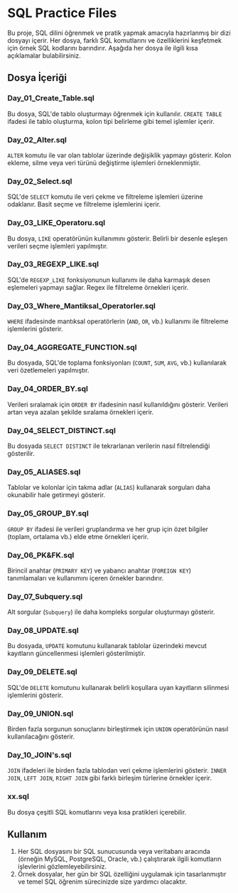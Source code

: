 # SQL Practice Files

Bu proje, SQL dilini öğrenmek ve pratik yapmak amacıyla hazırlanmış bir dizi dosyayı içerir. Her dosya, farklı SQL komutlarını ve özelliklerini keşfetmek için
örnek SQL kodlarını barındırır. Aşağıda her dosya ile ilgili kısa açıklamalar bulabilirsiniz.

## Dosya İçeriği

### Day_01_Create_Table.sql
Bu dosya, SQL'de tablo oluşturmayı öğrenmek için kullanılır. `CREATE TABLE` ifadesi ile tablo oluşturma, kolon tipi belirleme gibi temel işlemler içerir.

### Day_02_Alter.sql
`ALTER` komutu ile var olan tablolar üzerinde değişiklik yapmayı gösterir. Kolon ekleme, silme veya veri türünü değiştirme işlemleri örneklenmiştir.

### Day_02_Select.sql
SQL'de `SELECT` komutu ile veri çekme ve filtreleme işlemleri üzerine odaklanır. Basit seçme ve filtreleme işlemlerini içerir.

### Day_03_LIKE_Operatoru.sql
Bu dosya, `LIKE` operatörünün kullanımını gösterir. Belirli bir desenle eşleşen verileri seçme işlemleri yapılmıştır.

### Day_03_REGEXP_LIKE.sql
SQL'de `REGEXP_LIKE` fonksiyonunun kullanımı ile daha karmaşık desen eşlemeleri yapmayı sağlar. Regex ile filtreleme örnekleri içerir.

### Day_03_Where_Mantiksal_Operatorler.sql
`WHERE` ifadesinde mantıksal operatörlerin (`AND`, `OR`, vb.) kullanımı ile filtreleme işlemlerini gösterir.

### Day_04_AGGREGATE_FUNCTION.sql
Bu dosyada, SQL'de toplama fonksiyonları (`COUNT`, `SUM`, `AVG`, vb.) kullanılarak veri özetlemeleri yapılmıştır.

### Day_04_ORDER_BY.sql
Verileri sıralamak için `ORDER BY` ifadesinin nasıl kullanıldığını gösterir. Verileri artan veya azalan şekilde sıralama örnekleri içerir.

### Day_04_SELECT_DISTINCT.sql
Bu dosyada `SELECT DISTINCT` ile tekrarlanan verilerin nasıl filtrelendiği gösterilir.

### Day_05_ALIASES.sql
Tablolar ve kolonlar için takma adlar (`ALIAS`) kullanarak sorguları daha okunabilir hale getirmeyi gösterir.

### Day_05_GROUP_BY.sql
`GROUP BY` ifadesi ile verileri gruplandırma ve her grup için özet bilgiler (toplam, ortalama vb.) elde etme örnekleri içerir.

### Day_06_PK&FK.sql
Birincil anahtar (`PRIMARY KEY`) ve yabancı anahtar (`FOREIGN KEY`) tanımlamaları ve kullanımını içeren örnekler barındırır.

### Day_07_Subquery.sql
Alt sorgular (`Subquery`) ile daha kompleks sorgular oluşturmayı gösterir.

### Day_08_UPDATE.sql
Bu dosyada, `UPDATE` komutunu kullanarak tablolar üzerindeki mevcut kayıtların güncellenmesi işlemleri gösterilmiştir.

### Day_09_DELETE.sql
SQL'de `DELETE` komutunu kullanarak belirli koşullara uyan kayıtların silinmesi işlemlerini gösterir.

### Day_09_UNION.sql
Birden fazla sorgunun sonuçlarını birleştirmek için `UNION` operatörünün nasıl kullanılacağını gösterir.

### Day_10_JOIN's.sql
`JOIN` ifadeleri ile birden fazla tablodan veri çekme işlemlerini gösterir. `INNER JOIN`, `LEFT JOIN`, `RIGHT JOIN` gibi farklı birleşim türlerine örnekler içerir.

### xx.sql
Bu dosya çeşitli SQL komutlarını veya kısa pratikleri içerebilir.

## Kullanım

1. Her SQL dosyasını bir SQL sunucusunda veya veritabanı aracında (örneğin MySQL, PostgreSQL, Oracle, vb.) çalıştırarak ilgili komutların işlevlerini gözlemleyebilirsiniz.
2. Örnek dosyalar, her gün bir SQL özelliğini uygulamak için tasarlanmıştır ve temel SQL öğrenim sürecinizde size yardımcı olacaktır.

 
